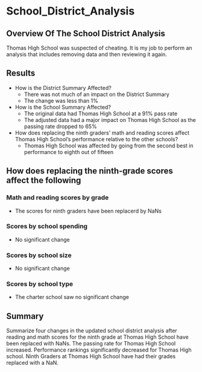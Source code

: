 # School_District_Analysis
## Overview Of The School District Analysis
Thomas High School was suspected of cheating. It is my job to perform an analysis that includes removing data and then reviewing it again.
## Results
* How is the District Summary Affected?
  * There was not much of an impact on the District Summary
  * The change was less than 1%
* How is the School Summary Affected?
  * The original data had Thomas High School at a 91% pass rate
  * The adjusted data had a major impact on Thomas High School as the passing rate dropped to 65% 
* How does replacing the ninth graders’ math and reading scores affect Thomas High School’s performance relative to the other schools?
  * Thomas High School was affected by going from the second best in performance to eighth out of fifteen
## How does replacing the ninth-grade scores affect the following
### Math and reading scores by grade
* The scores for ninth graders have been replacerd by NaNs
### Scores by school spending
* No significant change
### Scores by school size
* No significant change
### Scores by school type
* The charter school saw no significant change
## Summary
Summarize four changes in the updated school district analysis after reading and math scores for the ninth grade at Thomas High School have been replaced with NaNs.
The passing rate for Thomas High School increased.  Performance rankings significantly decreased for Thomas High school.  Ninth Graders at Thomas High School have had their grades replaced with a NaN.  
